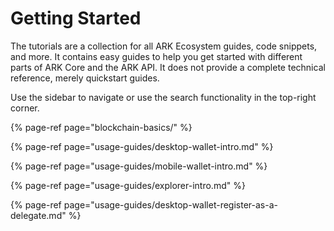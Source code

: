 # Getting Started

The tutorials are a collection for all ARK Ecosystem guides, code snippets, and more. It contains easy guides to help you get started with different parts of ARK Core and the ARK API. It does not provide a complete technical reference, merely quickstart guides.

Use the sidebar to navigate or use the search functionality in the top-right corner.

{% page-ref page="blockchain-basics/" %}

{% page-ref page="usage-guides/desktop-wallet-intro.md" %}

{% page-ref page="usage-guides/mobile-wallet-intro.md" %}

{% page-ref page="usage-guides/explorer-intro.md" %}

{% page-ref page="usage-guides/desktop-wallet-register-as-a-delegate.md" %}





